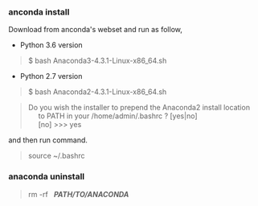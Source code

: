 ### anconda install
Download from anconda's webset and run as follow,
* Python 3.6 version
>$ bash Anaconda3-4.3.1-Linux-x86_64.sh 

* Python 2.7 version
>$ bash Anaconda2-4.3.1-Linux-x86_64.sh 

> Do you wish the installer to prepend the Anaconda2 install location  
    &nbsp;&nbsp;&nbsp;&nbsp; to PATH in your /home/admin/.bashrc ? [yes|no]  
    &nbsp;&nbsp;&nbsp;&nbsp; [no] >>> yes


and then run command.
> source ~/.bashrc

### anaconda uninstall
> rm -rf  &nbsp; ***PATH/TO/ANACONDA***
